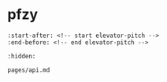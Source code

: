 # pfzy

```{include} ../README.md
:start-after: <!-- start elevator-pitch -->
:end-before: <!-- end elevator-pitch -->
```

```{toctree}
:hidden:

pages/api.md
```
